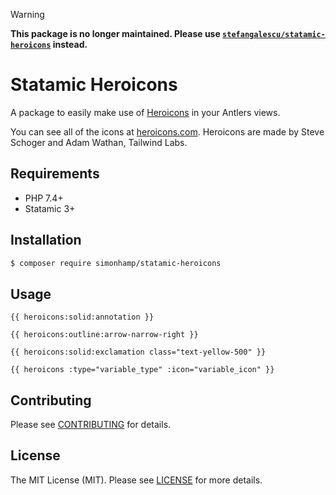 > [!WARNING]
> **This package is no longer maintained. Please use [`stefangalescu/statamic-heroicons`](https://github.com/stefangalescu/statamic-heroicons) instead.**

# Statamic Heroicons
A package to easily make use of [Heroicons](https://github.com/refactoringui/heroicons)
in your Antlers views.

You can see all of the icons at [heroicons.com](https://heroicons.com).
Heroicons are made by Steve Schoger and Adam Wathan, Tailwind Labs.

## Requirements
- PHP 7.4+
- Statamic 3+

## Installation

```bash
$ composer require simonhamp/statamic-heroicons
```

## Usage

```
{{ heroicons:solid:annotation }}

{{ heroicons:outline:arrow-narrow-right }}

{{ heroicons:solid:exclamation class="text-yellow-500" }}

{{ heroicons :type="variable_type" :icon="variable_icon" }}
```

## Contributing

Please see [CONTRIBUTING](CONTRIBUTING.md) for details.

## License

The MIT License (MIT). Please see [LICENSE](LICENSE.md) for more details.
